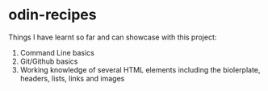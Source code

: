 # odin-recipes

Things I have learnt so far and can showcase with this project:
1. Command Line basics
2. Git/Github basics
3. Working knowledge of several HTML elements including the biolerplate, headers, lists, links and images